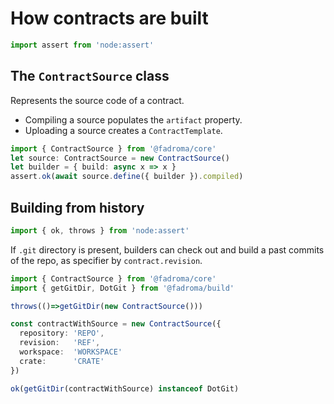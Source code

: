 # How contracts are built

```typescript
import assert from 'node:assert'
```

## The `ContractSource` class

Represents the source code of a contract.
  * Compiling a source populates the `artifact` property.
  * Uploading a source creates a `ContractTemplate`.

```typescript
import { ContractSource } from '@fadroma/core'
let source: ContractSource = new ContractSource()
let builder = { build: async x => x }
assert.ok(await source.define({ builder }).compiled)
```

## Building from history

```typescript
import { ok, throws } from 'node:assert'
```

If `.git` directory is present, builders can check out and build a past commits of the repo,
as specifier by `contract.revision`.

```typescript
import { ContractSource } from '@fadroma/core'
import { getGitDir, DotGit } from '@fadroma/build'

throws(()=>getGitDir(new ContractSource()))

const contractWithSource = new ContractSource({
  repository: 'REPO',
  revision:   'REF',
  workspace:  'WORKSPACE'
  crate:      'CRATE'
})

ok(getGitDir(contractWithSource) instanceof DotGit)
```
